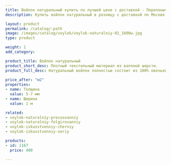```yaml
---
title: Войлок натуральный купить по лучшей цене с доставкой - Поролоныч
description: Купить войлок натуральный в розницу с доставкой по Москве в интернет-магазине Поролоныча.

layout: product
permalink: /catalog/:path
image: /images/catalog/voylok/voylok-naturalniy-01_1600w.jpg
type: product

weight: 1
add_category: 

product_title: Войлок натуральный
product_short_desc: Плотный текстильный материал из валяной шерсти.
product_full_desc: Натуральный войлок полностью состоит из 100% овечьей шерсти, обладает отличными теплоизоляционными качествами, воздухопроницаемый. Используется для теплоизоляции, прокладок, при изготовлении мебели.
        
price_after: "м2"
properties:
- name: Толщина
  value: 5-7 мм
- name: Ширина
  value: 1 м

related:
- voylok-naturalniy-pressovanniy
- voylok-naturalniy-folgirovanniy
- voylok-iskusstvenniy-cherniy
- voylok-iskusstvenniy-seriy

products:
- id: 1167
  price: 400

---
```

